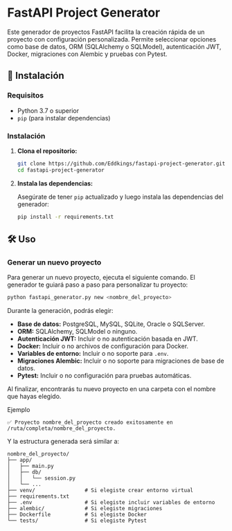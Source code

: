 # FastAPI Project Generator

Este generador de proyectos FastAPI facilita la creación rápida de un proyecto con configuración personalizada. Permite seleccionar opciones como base de datos, ORM (SQLAlchemy o SQLModel), autenticación JWT, Docker, migraciones con Alembic y pruebas con Pytest.

## 🚀 Instalación

### Requisitos

- Python 3.7 o superior
- `pip` (para instalar dependencias)

### Instalación

1. **Clona el repositorio:**

   ```bash
   git clone https://github.com/Eddkings/fastapi-project-generator.git
   cd fastapi-project-generator
   ```

2. **Instala las dependencias:**

   Asegúrate de tener `pip` actualizado y luego instala las dependencias del generador:

   ```bash
   pip install -r requirements.txt
   ```

## 🛠 Uso

### Generar un nuevo proyecto

Para generar un nuevo proyecto, ejecuta el siguiente comando. El generador te guiará paso a paso para personalizar tu proyecto:

```bash
python fastapi_generator.py new <nombre_del_proyecto>
```

Durante la generación, podrás elegir:

- **Base de datos:** PostgreSQL, MySQL, SQLite, Oracle o SQLServer.
- **ORM:** SQLAlchemy, SQLModel o ninguno.
- **Autenticación JWT:** Incluir o no autenticación basada en JWT.
- **Docker:** Incluir o no archivos de configuración para Docker.
- **Variables de entorno:** Incluir o no soporte para `.env`.
- **Migraciones Alembic:** Incluir o no soporte para migraciones de base de datos.
- **Pytest:** Incluir o no configuración para pruebas automáticas.

Al finalizar, encontrarás tu nuevo proyecto en una carpeta con el nombre que hayas elegido.

Ejemplo

```
✅ Proyecto nombre_del_proyecto creado exitosamente en /ruta/completa/nombre_del_proyecto.
```

Y la estructura generada será similar a:

```
nombre_del_proyecto/
├── app/
│   ├── main.py
│   ├── db/
│   │   └── session.py
│   └── ...
├── venv/                # Si elegiste crear entorno virtual
├── requirements.txt
├── .env                 # Si elegiste incluir variables de entorno
├── alembic/             # Si elegiste migraciones
├── Dockerfile           # Si elegiste Docker
└── tests/               # Si elegiste Pytest
```
